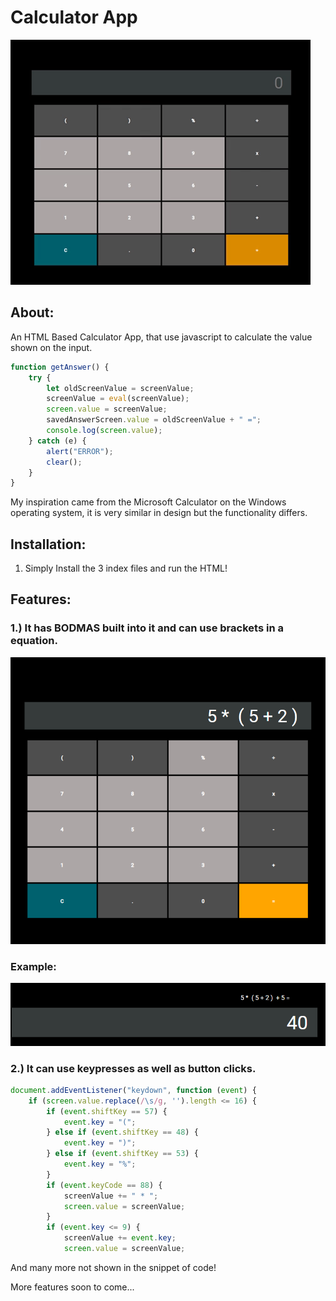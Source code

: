 # Calculator App

![](Images/Calculator.gif)

## About:

An HTML Based Calculator App, that use javascript to calculate the value shown on the input.

```JavaScript
function getAnswer() {
    try {
        let oldScreenValue = screenValue;
        screenValue = eval(screenValue);
        screen.value = screenValue;
        savedAnswerScreen.value = oldScreenValue + " =";
        console.log(screen.value);
    } catch (e) {
        alert("ERROR");
        clear();
    }
}
```

My inspiration came from the  Microsoft Calculator on the Windows operating system, it is very similar in design but the functionality differs.

## Installation:

1. Simply Install the 3 index files and run the HTML!  


## Features:

### 1.) It has BODMAS built into it and can use brackets in a equation.

![](Images/BODMAS_Calculator.png)

### Example: 
![](Images/BODMAS_Result.png)

### 2.) It can use keypresses as well as button clicks.

```JavaScript
document.addEventListener("keydown", function (event) {
    if (screen.value.replace(/\s/g, '').length <= 16) {
        if (event.shiftKey == 57) {
            event.key = "(";
        } else if (event.shiftKey == 48) {
            event.key = ")";
        } else if (event.shiftKey == 53) {
            event.key = "%";
        }
        if (event.keyCode == 88) {
            screenValue += " * ";
            screen.value = screenValue;
        }
        if (event.key <= 9) {
            screenValue += event.key;
            screen.value = screenValue;
```
And many more not shown in the snippet of code!

More features soon to come...
